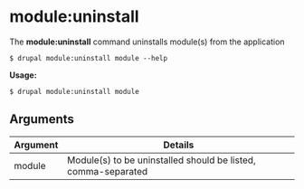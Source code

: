 # module:uninstall
The **module:uninstall** command uninstalls module(s) from the application

```
$ drupal module:uninstall module --help
```
**Usage:**
```
$ drupal module:uninstall module
```
## Arguments
Argument | Details
------------ |-------------
module       |         Module(s) to be uninstalled should be listed, comma-separated
